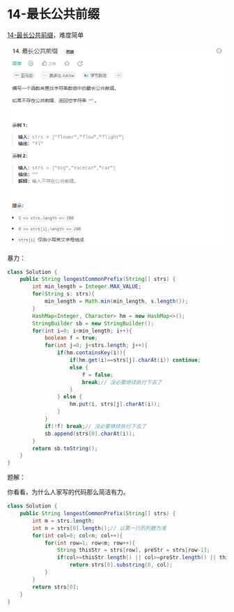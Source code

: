 # 14-最长公共前缀

[14-最长公共前缀](https://leetcode.cn/problems/longest-common-prefix/description/?envType=study-plan-v2&envId=meituan-2023-fall-sprint)，难度简单

![image-20230831111359508](https://raw.githubusercontent.com/lqyspace/mypic/master/PicBed/202308311113573.png)

暴力：

```java
class Solution {
    public String longestCommonPrefix(String[] strs) {
        int min_length = Integer.MAX_VALUE;
        for(String s: strs){
            min_length = Math.min(min_length, s.length());
        }
        HashMap<Integer, Character> hm = new HashMap<>();
        StringBuilder sb = new StringBuilder();
        for(int i=0; i<min_length; i++){
            boolean f = true;
            for(int j=0; j<strs.length; j++){
                if(hm.containsKey(i)){
                    if(hm.get(i)==strs[j].charAt(i)) continue;
                    else {
                        f = false;
                        break;// 没必要继续执行下去了
                    }
                } else {
                    hm.put(i, strs[j].charAt(i));
                }
            }
            if(!f) break;// 没必要继续执行下去了
            sb.append(strs[0].charAt(i));
        }
        return sb.toString();
    }
}
```

题解：

你看看，为什么人家写的代码那么简洁有力。

```java
class Solution {
    public String longestCommonPrefix(String[] strs) {
        int m = strs.length;
        int n = strs[0].length();// 以第一行的列数为准
        for(int col=0; col<n; col++){
            for(int row=1; row<m; row++){
                String thisStr = strs[row], preStr = strs[row-1];
                if(col>=thisStr.length() || col>=preStr.length() || thisStr.charAt(col)!=preStr.charAt(col))
                    return strs[0].substring(0, col);
            }
        }
        return strs[0];
    }
}
```

